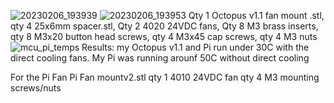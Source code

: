 ![20230206_193939](https://user-images.githubusercontent.com/36819342/217123647-4ed7c69e-267d-4300-943c-31db3a12fdf5.jpg)
![20230206_193953](https://user-images.githubusercontent.com/36819342/217123650-22281989-1f24-4b51-b3d2-c86f1070df58.jpg)
Qty 1 Octopus v1.1 fan mount .stl, 
qty 4 25x6mm spacer.stl, 
Qty 2 4020 24VDC fans, 
Qty 8 M3 brass inserts, 
qty 8 M3x20 button head screws, 
qty 4 M3x45 cap screws, 
qty 4 M3 nuts
![mcu_pi_temps](https://user-images.githubusercontent.com/36819342/217131446-3949c510-fc14-484a-9aa0-c310493d15d4.jpg)
Results: my Octopus v1.1 and Pi run under 30C with the direct cooling fans. My Pi was running arounf 50C without direct cooling

For the Pi Fan
Pi Fan mountv2.stl
qty 1 4010 24VDC fan
qty 4 M3 mounting screws/nuts
